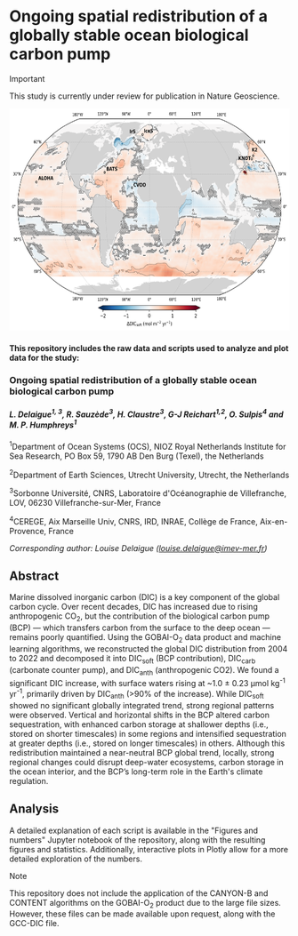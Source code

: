 # Ongoing spatial redistribution of a globally stable ocean biological carbon pump

> [!IMPORTANT]  
> This study is currently under review for publication in Nature Geoscience.

<img src="figs/Figure2a_with_uncertainty.png" width="600" height="400" />

#### This repository includes the raw data and scripts used to analyze and plot data for the study:

### **Ongoing spatial redistribution of a globally stable ocean biological carbon pump**

#### *L. Delaigue<sup>1, 3</sup>\, R. Sauzède<sup>3</sup>, H. Claustre<sup>3</sup>, G-J Reichart<sup>1,2</sup>, O. Sulpis<sup>4</sup> and M. P. Humphreys<sup>1</sup>*

<sup>1</sup>Department of Ocean Systems (OCS), NIOZ Royal Netherlands Institute for Sea Research, PO Box 59, 1790 AB Den Burg (Texel), the Netherlands

<sup>2</sup>Department of Earth Sciences, Utrecht University, Utrecht, the Netherlands

<sup>3</sup>Sorbonne Université, CNRS, Laboratoire d'Océanographie de Villefranche, LOV, 06230 Villefranche-sur-Mer, France

<sup>4</sup>CEREGE, Aix Marseille Univ, CNRS, IRD, INRAE, Collège de France, Aix-en-Provence, France

*Corresponding author: Louise Delaigue ([louise.delaigue@imev-mer.fr](mailto:louise.delaigue@imev-mer.fr))*

## Abstract
Marine dissolved inorganic carbon (DIC) is a key component of the global carbon cycle. Over recent decades, DIC has increased due to rising anthropogenic CO<sub>2</sub>, but the contribution of the biological carbon pump (BCP) — which transfers carbon from the surface to the deep ocean — remains poorly quantified. Using the GOBAI-O<sub>2</sub> data product and machine learning algorithms, we reconstructed the global DIC distribution from 2004 to 2022 and decomposed it into DIC<sub>soft</sub> (BCP contribution), DIC<sub>carb</sub> (carbonate counter pump), and DIC<sub>anth</sub> (anthropogenic CO2). We found a significant DIC increase, with surface waters rising at ~1.0 ± 0.23 μmol kg<sup>-1</sup> yr<sup>-1</sup>, primarily driven by DIC<sub>anth</sub> (>90% of the increase). While DIC<sub>soft</sub> showed no significant globally integrated trend, strong regional patterns were observed. Vertical and horizontal shifts in the BCP altered carbon sequestration, with enhanced carbon storage at shallower depths (i.e., stored on shorter timescales) in some regions and intensified sequestration at greater depths (i.e., stored on longer timescales) in others. Although this redistribution maintained a near-neutral BCP global trend, locally, strong regional changes could disrupt deep-water ecosystems, carbon storage in the ocean interior, and the BCP’s long-term role in the Earth's climate regulation.


## Analysis
A detailed explanation of each script is available in the "Figures and numbers" Jupyter notebook of the repository, along with the resulting figures and statistics. Additionally, interactive plots in Plotly allow for a more detailed exploration of the numbers.

> [!NOTE]  
> This repository does not include the application of the CANYON-B and CONTENT algorithms on the GOBAI-O<sub>2</sub> product due to the large file sizes. However, these files can be made available upon request, along with the GCC-DIC file.
